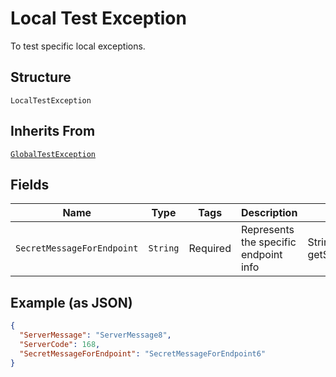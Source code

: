 
# Local Test Exception

To test specific local exceptions.

## Structure

`LocalTestException`

## Inherits From

[`GlobalTestException`](../../doc/models/global-test-exception.md)

## Fields

| Name | Type | Tags | Description | Getter | Setter |
|  --- | --- | --- | --- | --- | --- |
| `SecretMessageForEndpoint` | `String` | Required | Represents the specific endpoint info | String getSecretMessageForEndpoint() | setSecretMessageForEndpoint(String secretMessageForEndpoint) |

## Example (as JSON)

```json
{
  "ServerMessage": "ServerMessage8",
  "ServerCode": 168,
  "SecretMessageForEndpoint": "SecretMessageForEndpoint6"
}
```

